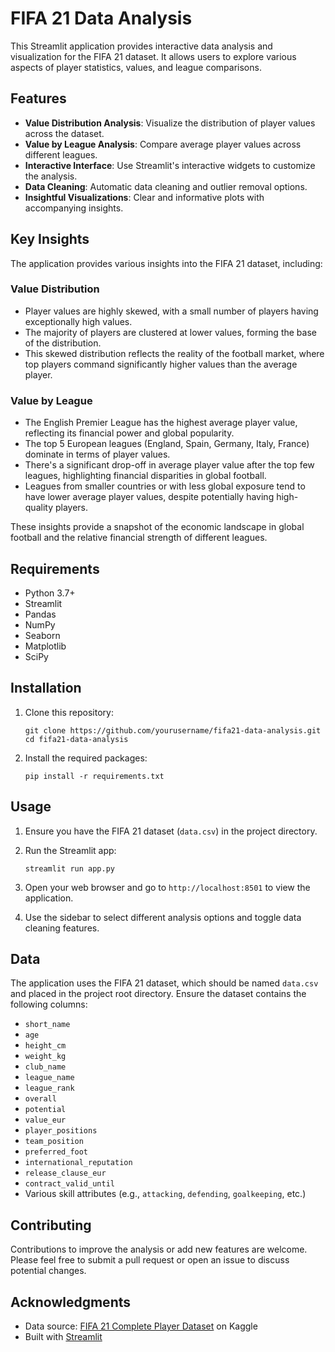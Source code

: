 # FIFA 21 Data Analysis

This Streamlit application provides interactive data analysis and visualization for the FIFA 21 dataset. It allows users to explore various aspects of player statistics, values, and league comparisons.

## Features

- **Value Distribution Analysis**: Visualize the distribution of player values across the dataset.
- **Value by League Analysis**: Compare average player values across different leagues.
- **Interactive Interface**: Use Streamlit's interactive widgets to customize the analysis.
- **Data Cleaning**: Automatic data cleaning and outlier removal options.
- **Insightful Visualizations**: Clear and informative plots with accompanying insights.

## Key Insights

The application provides various insights into the FIFA 21 dataset, including:

### Value Distribution
- Player values are highly skewed, with a small number of players having exceptionally high values.
- The majority of players are clustered at lower values, forming the base of the distribution.
- This skewed distribution reflects the reality of the football market, where top players command significantly higher values than the average player.

### Value by League
- The English Premier League has the highest average player value, reflecting its financial power and global popularity.
- The top 5 European leagues (England, Spain, Germany, Italy, France) dominate in terms of player values.
- There's a significant drop-off in average player value after the top few leagues, highlighting financial disparities in global football.
- Leagues from smaller countries or with less global exposure tend to have lower average player values, despite potentially having high-quality players.

These insights provide a snapshot of the economic landscape in global football and the relative financial strength of different leagues.

## Requirements

- Python 3.7+
- Streamlit
- Pandas
- NumPy
- Seaborn
- Matplotlib
- SciPy

## Installation

1. Clone this repository:
   ```
   git clone https://github.com/yourusername/fifa21-data-analysis.git
   cd fifa21-data-analysis
   ```

2. Install the required packages:
   ```
   pip install -r requirements.txt
   ```

## Usage

1. Ensure you have the FIFA 21 dataset (`data.csv`) in the project directory.

2. Run the Streamlit app:
   ```
   streamlit run app.py
   ```

3. Open your web browser and go to `http://localhost:8501` to view the application.

4. Use the sidebar to select different analysis options and toggle data cleaning features.

## Data

The application uses the FIFA 21 dataset, which should be named `data.csv` and placed in the project root directory. Ensure the dataset contains the following columns:

- `short_name`
- `age`
- `height_cm`
- `weight_kg`
- `club_name`
- `league_name`
- `league_rank`
- `overall`
- `potential`
- `value_eur`
- `player_positions`
- `team_position`
- `preferred_foot`
- `international_reputation`
- `release_clause_eur`
- `contract_valid_until`
- Various skill attributes (e.g., `attacking`, `defending`, `goalkeeping`, etc.)

## Contributing

Contributions to improve the analysis or add new features are welcome. Please feel free to submit a pull request or open an issue to discuss potential changes.

## Acknowledgments

- Data source: [FIFA 21 Complete Player Dataset](https://www.kaggle.com/datasets/stefanoleone992/fifa-21-complete-player-dataset) on Kaggle
- Built with [Streamlit](https://streamlit.io/)
